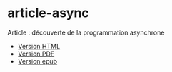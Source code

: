 # article-async
Article : découverte de la programmation asynchrone

* [Version HTML](http://arnaudcalmettes.github.io/article-async/async.html)
* [Version PDF](http://arnaudcalmettes.github.io/article-async/async.pdf)
* [Version epub](http://arnaudcalmettes.github.io/article-async/async.epub)
